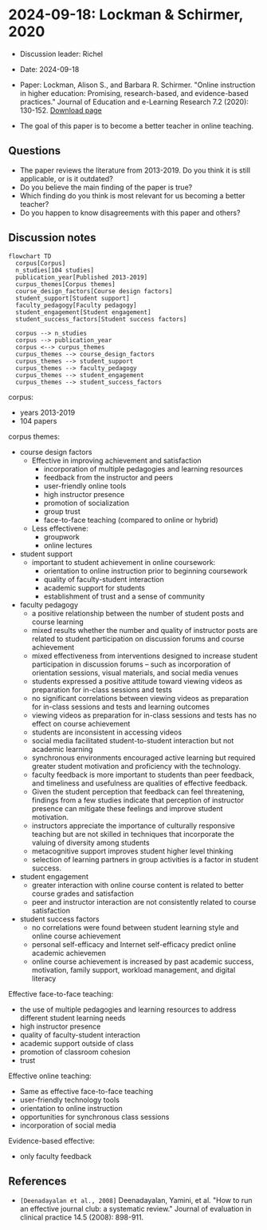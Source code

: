 # 2024-09-18: Lockman & Schirmer, 2020

- Discussion leader: Richel
- Date: 2024-09-18
- Paper: Lockman, Alison S., and Barbara R. Schirmer. "Online instruction in higher education: Promising, research-based, and evidence-based practices." Journal of Education and e-Learning Research 7.2 (2020): 130-152. [Download page](https://eric.ed.gov/?id=EJ1258655)

- The goal of this paper is to become a better teacher in online teaching.

## Questions

- The paper reviews the literature from 2013-2019.
  Do you think it is still applicable, or is it outdated?
- Do you believe the main finding of the paper is true?
- Which finding do you think is most relevant for us becoming a better teacher?
- Do you happen to know disagreements with this paper and others?

## Discussion notes

```mermaid
flowchart TD
  corpus[Corpus]
  n_studies[104 studies]
  publication_year[Published 2013-2019]
  curpus_themes[Corpus themes]
  course_design_factors[Course design factors]
  student_support[Student support]
  faculty_pedagogy[Faculty pedagogy]
  student_engagement[Student engagement]
  student_success_factors[Student success factors]

  corpus --> n_studies
  corpus --> publication_year
  corpus <--> curpus_themes
  curpus_themes --> course_design_factors
  curpus_themes --> student_support
  curpus_themes --> faculty_pedagogy
  curpus_themes --> student_engagement
  curpus_themes --> student_success_factors
```

corpus:
- years 2013-2019
- 104 papers

corpus themes:
- course design factors
  - Effective in improving achievement and satisfaction
    - incorporation of multiple pedagogies and learning resources
    - feedback from the instructor and peers
    - user-friendly online tools
    - high instructor presence
    - promotion of socialization
    - group trust 
    - face-to-face teaching (compared to online or hybrid)
  - Less effectivene:
    - groupwork
    - online lectures
- student support
  - important to student achievement in online coursework:
    - orientation to online instruction prior to beginning coursework
    - quality of faculty-student interaction
    - academic support for students
    - establishment of trust and a sense of community
- faculty pedagogy
  - a positive relationship between the number of student posts and course learning
  - mixed results whether the number and quality of instructor posts are related to student participation on discussion forums and course achievement
  - mixed effectiveness from interventions designed to increase student participation in discussion forums – such as incorporation of orientation sessions, visual materials, and social media venues 
  - students expressed a positive attitude toward viewing videos as preparation for in-class sessions and tests
  - no significant correlations between viewing videos as preparation for in-class sessions and tests and learning outcomes
  - viewing videos as preparation for in-class sessions and tests has no effect on course achievement
  - students are inconsistent in accessing videos
  - social media facilitated student-to-student interaction but not academic learning
  - synchronous environments encouraged active learning but required greater student motivation and proficiency with the technology.
  - faculty feedback is more important to students than peer feedback, and timeliness and usefulness are qualities of effective feedback. 
  - Given the student perception that feedback can feel threatening, findings from a few studies indicate that perception of instructor presence can mitigate these feelings and improve student motivation.
  - instructors appreciate the importance of culturally responsive teaching but are not skilled in techniques that incorporate the valuing of diversity among students
  - metacognitive support improves student higher level thinking
  - selection of learning partners in group activities is a factor in student success.
- student engagement
  - greater interaction with online course content is related to better course grades and satisfaction
  - peer and instructor interaction are not consistently related to course satisfaction
- student success factors
  - no correlations were found between student learning style and online course achievement
  - personal self-efficacy and Internet self-efficacy predict online academic achievemen
  - online course achievement is increased by past academic success, motivation, family support, workload management, and digital literacy

Effective face-to-face teaching:
- the use of multiple pedagogies and learning resources to address different student learning needs
- high instructor presence
- quality of faculty-student interaction
- academic support outside of class
- promotion of classroom cohesion
- trust

Effective online teaching:
- Same as effective face-to-face teaching
- user-friendly technology tools
- orientation to online instruction
- opportunities for synchronous class sessions
- incorporation of social media

Evidence-based effective:

- only faculty feedback



## References

- `[Deenadayalan et al., 2008]`
  Deenadayalan, Yamini, et al. 
  "How to run an effective journal club: a systematic review." 
  Journal of evaluation in clinical practice 14.5 (2008): 898-911.